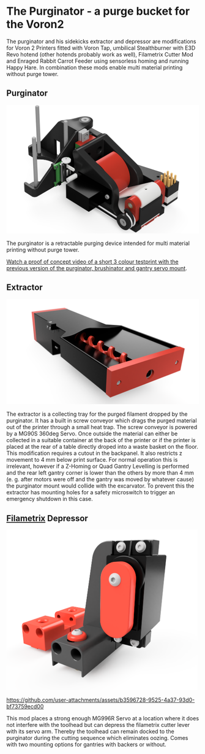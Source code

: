 # The Purginator - a purge bucket for the Voron2

The purginator and his sidekicks extractor and depressor are modifications for Voron 2 Printers fitted with Voron Tap, umbilical Stealthburner with E3D Revo hotend (other hotends probably work as well), Filametrix Cutter Mod and Enraged Rabbit Carrot Feeder using sensorless homing and running Happy Hare.
In combination these mods enable multi material printing without purge tower.

## Purginator

<img src="https://github.com/weuzor/purginator/blob/main/PIX/Purginator.png" width="600">


The purginator is a retractable purging device intended for multi material printing without purge tower.

[Watch a proof of concept video of a short 3 colour testprint with the previous version of the purginator, brushinator and gantry servo mount](https://youtu.be/IaCVgWm7dVc). 


## Extractor

<img src="https://github.com/weuzor/purginator/blob/main/PIX/Excarvator.png" width="600">

The extractor is a collecting tray for the purged filament dropped by the purginator.
It has a built in screw conveyor which drags the purged material out of the printer through a small heat trap.
The screw conveyor is powered by a MG90S 360deg Servo.
Once outside the material can either be collected in a suitable container at the back of the printer or if the printer is placed at the rear of a table directly droped into a waste basket on the floor.
This modification requires a cutout in the backpanel. It also restricts z movement to 4 mm below print surface. 
For normal operation this is irrelevant, however if a Z-Homing or Quad Gantry Levelling is performed and the rear left gantry corner is lower than the others by more than 4 mm (e. g. after motors were off and the gantry was moved by whatever cause) the purginator mount would collide with the excarvator. 
To prevent this the extractor has mounting holes for a safety microswitch to trigger an emergency shutdown in this case.

## [Filametrix](https://github.com/sorted01/Filametrix) Depressor 
<img src="https://github.com/weuzor/purginator/blob/main/PIX/Depressor.png" width="500">

https://github.com/user-attachments/assets/b3596728-9525-4a37-93d0-bf73759ecd00

This mod places a strong enough MG996R Servo at a location where it does not interfere with the toolhead but can depress the filametrix cutter lever with its servo arm.
Thereby the toolhead can remain docked to the purginator during the cutting sequence which eliminates oozing.
Comes with two mounting options for gantries with backers or without.

